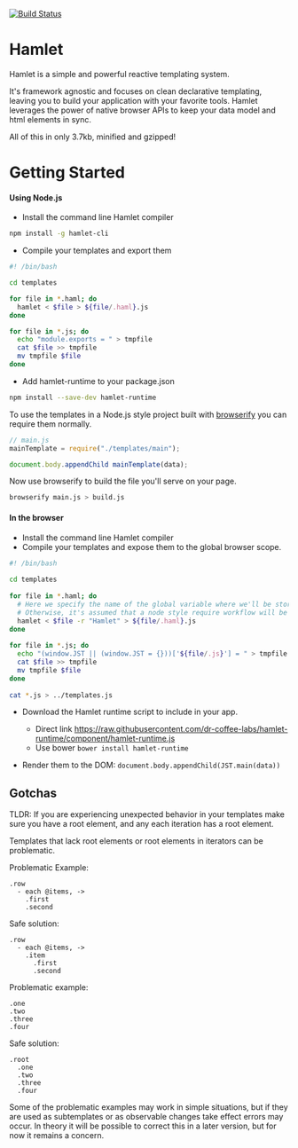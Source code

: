 [![Build Status](https://travis-ci.org/dr-coffee-labs/hamlet.svg?branch=master)](https://travis-ci.org/dr-coffee-labs/hamlet)

Hamlet
======

Hamlet is a simple and powerful reactive templating system.

It's framework agnostic and focuses on clean declarative templating, leaving you to build your application with your favorite tools. Hamlet leverages the power of native browser APIs to keep your data model and html elements in sync.

All of this in only 3.7kb, minified and gzipped!

Getting Started
===============

#### Using Node.js

* Install the command line Hamlet compiler
 
```bash
npm install -g hamlet-cli
```

* Compile your templates and export them

```bash
#! /bin/bash

cd templates

for file in *.haml; do
  hamlet < $file > ${file/.haml}.js
done

for file in *.js; do
  echo "module.exports = " > tmpfile
  cat $file >> tmpfile
  mv tmpfile $file
done
```

* Add hamlet-runtime to your package.json

```bash
npm install --save-dev hamlet-runtime
```

To use the templates in a Node.js style project built with [browserify](https://github.com/substack/node-browserify) you can require them normally.

```javascript
// main.js
mainTemplate = require("./templates/main");

document.body.appendChild mainTemplate(data);
```

Now use browserify to build the file you'll serve on your page.

```bash
browserify main.js > build.js
```

#### In the browser

* Install the command line Hamlet compiler
* Compile your templates and expose them to the global browser scope.

```bash
#! /bin/bash
 
cd templates
 
for file in *.haml; do
  # Here we specify the name of the global variable where we'll be storing the Hamlet runtime with the -r option.
  # Otherwise, it's assumed that a node style require workflow will be used.
  hamlet < $file -r "Hamlet" > ${file/.haml}.js
done
 
for file in *.js; do
  echo "(window.JST || (window.JST = {}))['${file/.js}'] = " > tmpfile
  cat $file >> tmpfile
  mv tmpfile $file
done
 
cat *.js > ../templates.js
```

* Download the Hamlet runtime script to include in your app.
    - Direct link https://raw.githubusercontent.com/dr-coffee-labs/hamlet-runtime/component/hamlet-runtime.js
    - Use bower `bower install hamlet-runtime`

* Render them to the DOM: `document.body.appendChild(JST.main(data))`

Gotchas
-------

TLDR: If you are experiencing unexpected behavior in your templates make sure you have a root element,
and any each iteration has a root element.

Templates that lack root elements or root elements in iterators can be problematic.

Problematic Example:

```haml
.row
  - each @items, ->
    .first
    .second
```

Safe solution:

```haml
.row
  - each @items, ->
    .item
      .first
      .second
```

Problematic example:

```haml
.one
.two
.three
.four
```

Safe solution:

```haml
.root
  .one
  .two
  .three
  .four
```

Some of the problematic examples may work in simple situations, but if they are used as subtemplates or as observable changes take effect errors may occur. In theory it will be possible to correct this in a later version, but for now it remains a concern.
